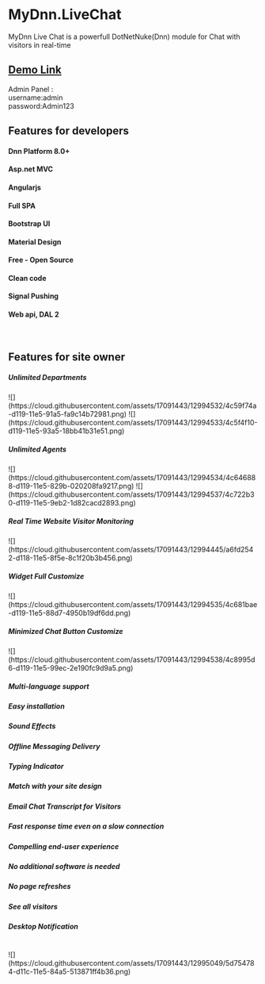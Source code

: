 # MyDnn.LiveChat
MyDnn Live Chat is a powerfull DotNetNuke(Dnn) module for Chat with visitors in real-time
<br>
<h2>
<a href="http://livechat.my-dnn.com/Live-Chat">Demo Link</a>
</h2>
Admin Panel :<br>
username:admin
<br>
password:Admin123

<br>
<h2>Features for developers</h2>
<h4>Dnn Platform 8.0+</h4> 
<h4>Asp.net MVC</h4> 
<h4>Angularjs</h4>
<h4>Full SPA</h4>
<h4>Bootstrap UI</h4>
<h4>Material Design</h4>
<h4>Free - Open Source</h4>
<h4>Clean code</h4>
<h4>Signal Pushing</h4>
<h4>Web api, DAL 2</h4>

<br>

<h2>Features for site owner</h2>

<h5>Unlimited Departments</h5>
![](https://cloud.githubusercontent.com/assets/17091443/12994532/4c59f74a-d119-11e5-91a5-fa9c14b72981.png)
![](https://cloud.githubusercontent.com/assets/17091443/12994533/4c5f4f10-d119-11e5-93a5-18bb41b31e51.png)

<h5>Unlimited Agents</h5>
![](https://cloud.githubusercontent.com/assets/17091443/12994534/4c646888-d119-11e5-829b-020208fa9217.png)
![](https://cloud.githubusercontent.com/assets/17091443/12994537/4c722b30-d119-11e5-9eb2-1d82cacd2893.png)

<h5>Real Time Website Visitor Monitoring</h5>
![](https://cloud.githubusercontent.com/assets/17091443/12994445/a6fd2542-d118-11e5-8f5e-8c1f20b3b456.png)

<h5>Widget Full Customize</h5>
![](https://cloud.githubusercontent.com/assets/17091443/12994535/4c681bae-d119-11e5-88d7-4950b19df6dd.png)

<h5>Minimized Chat Button Customize</h5>
![](https://cloud.githubusercontent.com/assets/17091443/12994538/4c8995d6-d119-11e5-99ec-2e190fc9d9a5.png)

<h5>Multi-language support</h5>
<h5>Easy installation</h5>
<h5>Sound Effects</h5>
<h5>Offline Messaging Delivery</h5>
<h5>Typing Indicator</h5>
<h5>Match with your site design</h5>
<h5>Email Chat Transcript for Visitors</h5>
<h5>Fast response time even on a slow connection</h5>
<h5>Compelling end-user experience</h5>
<h5>No additional software is needed</h5>
<h5>No page refreshes</h5>
<h5>See all visitors</h5>
<h5>Desktop Notification</h5>

<br>
![](https://cloud.githubusercontent.com/assets/17091443/12995049/5d754784-d11c-11e5-84a5-513871ff4b36.png)

